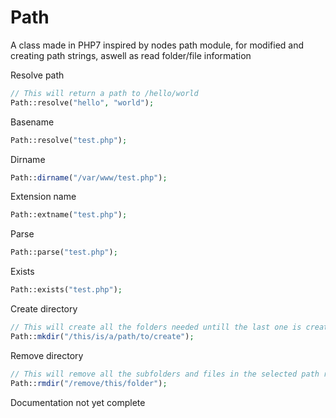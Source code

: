 # Path
A class made in PHP7 inspired by nodes path module, for modified and creating path strings, aswell as read folder/file information

Resolve path
```php
// This will return a path to /hello/world
Path::resolve("hello", "world");
```

Basename
```php
Path::resolve("test.php");
```

Dirname
```php
Path::dirname("/var/www/test.php");
```

Extension name
```php
Path::extname("test.php");
```

Parse
```php
Path::parse("test.php");
```

Exists
```php
Path::exists("test.php");
```

Create directory
```php
// This will create all the folders needed untill the last one is created
Path::mkdir("/this/is/a/path/to/create");
```

Remove directory
```php
// This will remove all the subfolders and files in the selected path recursively
Path::rmdir("/remove/this/folder");
```


Documentation not yet complete